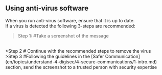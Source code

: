 ## Using anti-virus software
When you run anti-virus software, ensure that it is up to date.
<br>
If a virus is detected the following 3-steps are recommended:
<br>
>Step 1:
#Take a screenshot of the message

<br>
>Step 2
# Continue with the recommended steps to remove the virus

<br>
>Step 3
#Following the guidelines in the [Safer Communication](en/topics/understand-4-digisec/4-secure-communications/1-intro.md) section, send the screenshot to a trusted person with security expertise
